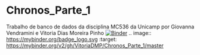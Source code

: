 # Chronos_Parte_1
Trabalho de banco de dados da disciplina MC536 da Unicamp por Giovanna Vendramini e Vitoria Dias Moreira Pinho
[![Binder](https://mybinder.org/badge_logo.svg)](https://mybinder.org/v2/gh/VitoriaDMP/Chronos_Parte_1/master)
.. image:: https://mybinder.org/badge_logo.svg :target: https://mybinder.org/v2/gh/VitoriaDMP/Chronos_Parte_1/master

